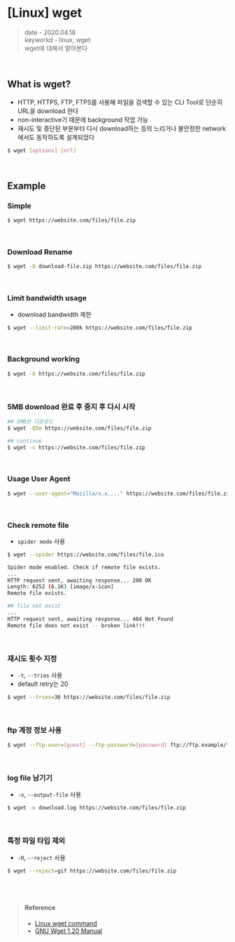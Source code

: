 # [Linux] wget
> date - 2020.04.18  
> keyworkd - linux, wget  
> wget에 대해서 알아본다  

<br>

## What is wget?
* HTTP, HTTPS, FTP, FTPS를 사용해 파일을 검색할 수 있는 CLI Tool로 단순히 URL을 download 한다
* non-interactive기 때문에 background 작업 가능
* 재시도 및 중단된 부분부터 다시 download하는 등의 느리거나 불안정한 network에서도 동작하도록 설계되었다
```sh
$ wget [options] [url]
```


<br>

## Example

### Simple 
```sh
$ wget https://website.com/files/file.zip
```

<br>

### Download Rename
```sh
$ wget -O download-file.zip https://website.com/files/file.zip
```

<br>

### Limit bandwidth usage
* download bandwidth 제한
```sh
$ wget --limit-rate=200k https://website.com/files/file.zip
```

<br>

### Background working
```sh
$ wget -b https://website.com/files/file.zip
```

<br>

### 5MB download 완료 후 중지 후 다시 시작
```sh
## 5MB만 다운로드
$ wget -Q5m https://website.com/files/file.zip

## continue
$ wget -c https://website.com/files/file.zip
```

<br>

### Usage User Agent
```sh
$ wget --user-agent="Mozilla/x.x...." https://website.com/files/file.zip
```

<br>

### Check remote file
* `spider mode` 사용
```sh
$ wget --spider https://website.com/files/file.ico

Spider mode enabled. Check if remote file exists.
...
HTTP request sent, awaiting response... 200 OK
Length: 6252 (6.1K) [image/x-icon]
Remote file exists.

## file not exist
...
HTTP request sent, awaiting response... 404 Not Found
Remote file does not exist -- broken link!!!
```

<br>

### 재시도 횟수 지정
* `-t`, `--tries` 사용
* default retry는 20
```sh
$ wget --tries=30 https://website.com/files/file.zip
```

<br>

### ftp 계정 정보 사용
```sh
$ wget --ftp-user=[guest] --ftp-password=[password] ftp://ftp.example/file.zip
```

<br>

### log file 남기기
* `-o`, `--output-file` 사용
```sh
$ wget -o download.log https://website.com/files/file.zip
```

<br>

### 특정 파일 타입 제외
* `-R`, `--reject` 사용
```sh
$ wget --reject=gif https://website.com/files/file.zip
```

<br><br>

> #### Reference
> * [Linux wget command](https://www.computerhope.com/unix/wget.htm)
> * [GNU Wget 1.20 Manual](https://www.gnu.org/software/wget/manual/wget.html)
